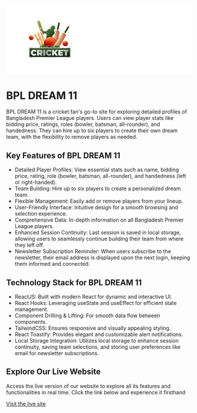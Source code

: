<p align="center">
  <img src="./public/images/banner.png"/>
</p>

# BPL DREAM 11

BPL DREAM 11 is a cricket fan's go-to site for exploring detailed profiles of Bangladesh Premier League players. Users can view player stats like bidding price, ratings, roles (bowler, batsman, all-rounder), and handedness. They can hire up to six players to create their own dream team, with the flexibility to remove players as needed.

## Key Features of BPL DREAM 11

- Detailed Player Profiles: View essential stats such as name, bidding price, rating, role (bowler, batsman, all-rounder), and handedness (left or right-handed).
- Team Building: Hire up to six players to create a personalized dream team.
- Flexible Management: Easily add or remove players from your lineup.
- User-Friendly Interface: Intuitive design for a smooth browsing and selection experience.
- Comprehensive Data: In-depth information on all Bangladesh Premier League players.
- Enhanced Session Continuity: Last session is saved in local storage, allowing users to seamlessly continue building their team from where they left off.
- Newsletter Subscription Reminder: When users subscribe to the newsletter, their email address is displayed upon the next login, keeping them informed and connected.


## Technology Stack for BPL DREAM 11

- ReactJS: Built with modern React for dynamic and interactive UI.
- React Hooks: Leveraging useState and useEffect for efficient state management.
- Component Drilling & Lifting: For smooth data flow between components.
- TailwindCSS: Ensures responsive and visually appealing styling.
- React Toastify: Provides elegant and customizable alert notifications.
- Local Storage Integration: Utilizes local storage to enhance session continuity, saving team selections, and storing user preferences like email for newsletter subscriptions.

## Explore Our Live Website

Access the live version of our website to explore all its features and functionalities in real time. Click the link below and experience it firsthand

[Visit the live site](https://bpl-dream-11-da.netlify.app/)